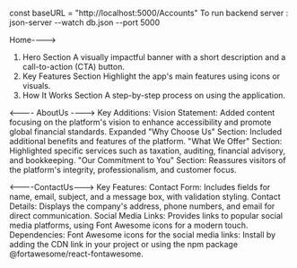 

 const baseURL = "http://localhost:5000/Accounts"
To run backend server : json-server --watch db.json --port 5000 


Home---->
1. Hero Section
A visually impactful banner with a short description and a call-to-action (CTA) button.
2. Key Features Section
Highlight the app's main features using icons or visuals.
3. How It Works Section
A step-by-step process on using the application.


<---- AboutUs ---->
Key Additions:
Vision Statement: Added content focusing on the platform's vision to enhance accessibility and promote global financial standards.
Expanded "Why Choose Us" Section: Included additional benefits and features of the platform.
"What We Offer" Section: Highlighted specific services such as taxation, auditing, financial advisory, and bookkeeping.
"Our Commitment to You" Section: Reassures visitors of the platform's integrity, professionalism, and customer focus.


<----ContactUs--->
Key Features:
Contact Form: Includes fields for name, email, subject, and a message box, with validation styling.
Contact Details: Displays the company's address, phone numbers, and email for direct communication.
Social Media Links: Provides links to popular social media platforms, using Font Awesome icons for a modern touch.
Dependencies:
Font Awesome icons for the social media links: Install by adding the CDN link in your project or using the npm package @fortawesome/react-fontawesome.
